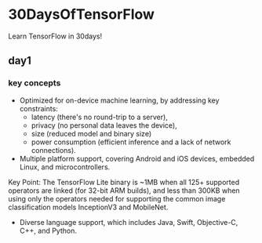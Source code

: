 # 30DaysOfTensorFlow
Learn TensorFlow in 30days! 

## day1
### key concepts 
* Optimized for on-device machine learning, by addressing key constraints: 
  * latency (there's no round-trip to a server),
  * privacy (no personal data leaves the device), 
  * size (reduced model and binary size)
  * power consumption (efficient inference and a lack of network connections).
* Multiple platform support, covering Android and iOS devices, embedded Linux, and microcontrollers.

Key Point: The TensorFlow Lite binary is ~1MB when all 125+ supported operators are linked (for 32-bit ARM builds), and less than 300KB when using only the operators needed for supporting the common image classification models InceptionV3 and MobileNet.

* Diverse language support, which includes Java, Swift, Objective-C, C++, and Python.

